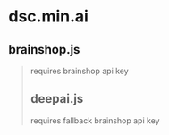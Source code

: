 # dsc.min.ai
## brainshop.js 
> requires brainshop api key
> ## deepai.js
> requires fallback brainshop api key
